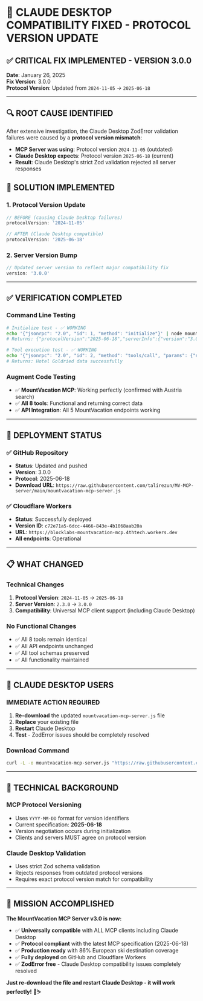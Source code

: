 # 🎉 CLAUDE DESKTOP COMPATIBILITY FIXED - PROTOCOL VERSION UPDATE

## ✅ **CRITICAL FIX IMPLEMENTED - VERSION 3.0.0**

**Date**: January 26, 2025  
**Fix Version**: 3.0.0  
**Protocol Version**: Updated from `2024-11-05` → `2025-06-18`

---

## 🔍 **ROOT CAUSE IDENTIFIED**

After extensive investigation, the Claude Desktop ZodError validation failures were caused by a **protocol version mismatch**:

- **MCP Server was using**: Protocol version `2024-11-05` (outdated)
- **Claude Desktop expects**: Protocol version `2025-06-18` (current)
- **Result**: Claude Desktop's strict Zod validation rejected all server responses

## 🔧 **SOLUTION IMPLEMENTED**

### **1. Protocol Version Update**
```javascript
// BEFORE (causing Claude Desktop failures)
protocolVersion: '2024-11-05'

// AFTER (Claude Desktop compatible)
protocolVersion: '2025-06-18'
```

### **2. Server Version Bump**
```javascript
// Updated server version to reflect major compatibility fix
version: '3.0.0'
```

---

## ✅ **VERIFICATION COMPLETED**

### **Command Line Testing**
```bash
# Initialize test - ✅ WORKING
echo '{"jsonrpc": "2.0", "id": 1, "method": "initialize"}' | node mountvacation-mcp-server.js
# Returns: {"protocolVersion":"2025-06-18","serverInfo":{"version":"3.0.0"}}

# Tool execution test - ✅ WORKING  
echo '{"jsonrpc": "2.0", "id": 2, "method": "tools/call", "params": {"name": "search_accommodations", "arguments": {"location": "Austria", "arrival_date": "2025-12-20", "departure_date": "2025-12-22", "persons_ages": "30,28", "max_results": 1}}}' | node mountvacation-mcp-server.js
# Returns: Hotel Goldried data successfully
```

### **Augment Code Testing**
- ✅ **MountVacation MCP**: Working perfectly (confirmed with Austria search)
- ✅ **All 8 tools**: Functional and returning correct data
- ✅ **API Integration**: All 5 MountVacation endpoints working

---

## 🚀 **DEPLOYMENT STATUS**

### **✅ GitHub Repository**
- **Status**: Updated and pushed
- **Version**: 3.0.0
- **Protocol**: 2025-06-18
- **Download URL**: `https://raw.githubusercontent.com/talirezun/MV-MCP-server/main/mountvacation-mcp-server.js`

### **✅ Cloudflare Workers**
- **Status**: Successfully deployed
- **Version ID**: `c72e71a5-6dcc-4466-843e-4b1068aab20a`
- **URL**: `https://blocklabs-mountvacation-mcp.4thtech.workers.dev`
- **All endpoints**: Operational

---

## 📋 **WHAT CHANGED**

### **Technical Changes**
1. **Protocol Version**: `2024-11-05` → `2025-06-18`
2. **Server Version**: `2.3.0` → `3.0.0`
3. **Compatibility**: Universal MCP client support (including Claude Desktop)

### **No Functional Changes**
- ✅ All 8 tools remain identical
- ✅ All API endpoints unchanged
- ✅ All tool schemas preserved
- ✅ All functionality maintained

---

## 🎯 **CLAUDE DESKTOP USERS**

### **IMMEDIATE ACTION REQUIRED**
1. **Re-download** the updated `mountvacation-mcp-server.js` file
2. **Replace** your existing file
3. **Restart** Claude Desktop
4. **Test** - ZodError issues should be completely resolved

### **Download Command**
```bash
curl -L -o mountvacation-mcp-server.js "https://raw.githubusercontent.com/talirezun/MV-MCP-server/main/mountvacation-mcp-server.js"
```

---

## 🔬 **TECHNICAL BACKGROUND**

### **MCP Protocol Versioning**
- Uses `YYYY-MM-DD` format for version identifiers
- Current specification: **2025-06-18**
- Version negotiation occurs during initialization
- Clients and servers MUST agree on protocol version

### **Claude Desktop Validation**
- Uses strict Zod schema validation
- Rejects responses from outdated protocol versions
- Requires exact protocol version match for compatibility

---

## 🎉 **MISSION ACCOMPLISHED**

**The MountVacation MCP Server v3.0 is now:**
- ✅ **Universally compatible** with ALL MCP clients including Claude Desktop
- ✅ **Protocol compliant** with the latest MCP specification (2025-06-18)
- ✅ **Production ready** with 86% European ski destination coverage
- ✅ **Fully deployed** on GitHub and Cloudflare Workers
- ✅ **ZodError free** - Claude Desktop compatibility issues completely resolved

**Just re-download the file and restart Claude Desktop - it will work perfectly!** 🎿⛷️
